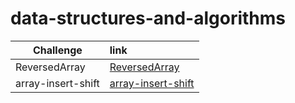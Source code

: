 # data-structures-and-algorithms

|Challenge |   link    |
|-----------|:-----------
|ReversedArray|[ReversedArray](array-reverse/reversedArray.md)
|array-insert-shift|[array-insert-shift](array-insert-shift/array-insert-shift.md)